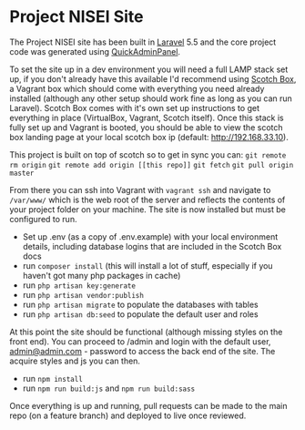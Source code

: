 # Project NISEI Site
The Project NISEI site has been built in [Laravel](https://laravel.com/) 5.5 and the core project code was generated using [QuickAdminPanel](https://quickadminpanel.com/).

To set the site up in a dev environment you will need a full LAMP stack set up, if you don't already have this available I'd recommend using [Scotch Box](https://box.scotch.io/), a Vagrant box which should come with everything you need already installed (although any other setup should work fine as long as you can run Laravel). Scotch Box comes with it's own set up instructions to get everything in place (VirtualBox, Vagrant, Scotch itself). Once this stack is fully set up and Vagrant is booted, you should be able to view the scotch box landing page at your local scotch box ip (default: http://192.168.33.10).

This project is built on top of scotch so to get in sync you can:
`git remote rm origin`
`git remote add origin [[this repo]]`
`git fetch`
`git pull origin master`

From there you can ssh into Vagrant with ```vagrant ssh``` and navigate to ```/var/www/``` which is the web root of the server and reflects the contents of your project folder on your machine. The site is now installed but must be configured to run.

* Set up .env (as a copy of .env.example) with your local environment details, including database logins that are included in the Scotch Box docs
* run `composer install` (this will install a lot of stuff, especially if you haven't got many php packages in cache)
* run `php artisan key:generate`
* run `php artisan vendor:publish`
* run `php artisan migrate` to populate the databases with tables
* run `php artisan db:seed` to populate the default user and roles

At this point the site should be functional (although missing styles on the front end). You can proceed to /admin and login with the default user, admin@admin.com - password to access the back end of the site. The acquire styles and js you can then.

* run `npm install`
* run `npm run build:js` and `npm run build:sass`

Once everything is up and running, pull requests can be made to the main repo (on a feature branch) and deployed to live once reviewed.
